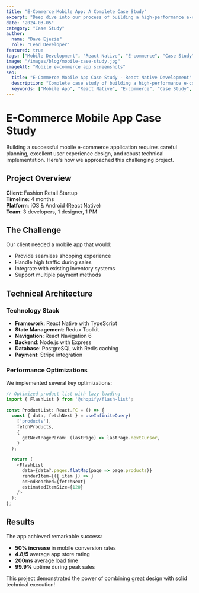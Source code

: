 ```yaml
---
title: "E-Commerce Mobile App: A Complete Case Study"
excerpt: "Deep dive into our process of building a high-performance e-commerce mobile application, from initial design to deployment and user feedback."
date: "2024-03-05"
category: "Case Study"
author:
  name: "Dave Ejezie"
  role: "Lead Developer"
featured: true
tags: ["Mobile Development", "React Native", "E-commerce", "Case Study", "UX Design"]
image: "/images/blog/mobile-case-study.jpg"
imageAlt: "Mobile e-commerce app screenshots"
seo:
  title: "E-Commerce Mobile App Case Study - React Native Development"
  description: "Complete case study of building a high-performance e-commerce mobile app with React Native, including design process and technical challenges."
  keywords: ["Mobile App", "React Native", "E-commerce", "Case Study", "Mobile Development"]
---
```


# E-Commerce Mobile App Case Study

Building a successful mobile e-commerce application requires careful planning, excellent user experience design, and robust technical implementation. Here's how we approached this challenging project.

## Project Overview

**Client**: Fashion Retail Startup  
**Timeline**: 4 months  
**Platform**: iOS & Android (React Native)  
**Team**: 3 developers, 1 designer, 1 PM

## The Challenge

Our client needed a mobile app that would:
- Provide seamless shopping experience
- Handle high traffic during sales
- Integrate with existing inventory systems
- Support multiple payment methods

## Technical Architecture

### Technology Stack
- **Framework**: React Native with TypeScript
- **State Management**: Redux Toolkit
- **Navigation**: React Navigation 6
- **Backend**: Node.js with Express
- **Database**: PostgreSQL with Redis caching
- **Payment**: Stripe integration

### Performance Optimizations
We implemented several key optimizations:

```typescript
// Optimized product list with lazy loading
import { FlashList } from '@shopify/flash-list';

const ProductList: React.FC = () => {
  const { data, fetchNext } = useInfiniteQuery(
    ['products'],
    fetchProducts,
    {
      getNextPageParam: (lastPage) => lastPage.nextCursor,
    }
  );

  return (
    <FlashList
      data={data?.pages.flatMap(page => page.products)}
      renderItem={({ item }) => }
      onEndReached={fetchNext}
      estimatedItemSize={120}
    />
  );
};
```

## Results

The app achieved remarkable success:
- **50% increase** in mobile conversion rates
- **4.8/5** average app store rating
- **200ms** average load time
- **99.9%** uptime during peak sales

This project demonstrated the power of combining great design with solid technical execution!